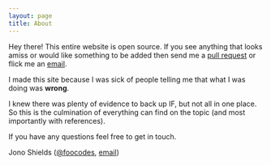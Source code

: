 ```yaml
---
layout: page
title: About
---
```


<p class="message">
  Hey there! This entire website is open source. If you see anything that looks amiss or would like something to be added then send me a <a href="https://github.com/foopod/intermittentFasting">pull request</a> or flick me an <a href="mailto:jonathonshields@gmail.com">email</a>.
</p>

I made this site because I was sick of people telling me that what I was doing was **wrong**. 

I knew there was plenty of evidence to back up IF, but not all in one place. So this is the culmination of everything can find on the topic (and most importantly with references).

If you have any questions feel free to get in touch.

Jono Shields ([@foocodes](http://twitter.com/foocodes), [email](mailto:jonathonshields@gmail.com))

<script src="//blockr.io/js_external/coinwidget/coin.js"></script>
<script>
    CoinWidgetCom.go({
        wallet_address: '1CXkgx881fC9EVkA4pyW2dqqZc9ETZSMRE',
        currency: 'bitcoin',
        counter: 'count',
        lbl_button: 'Donate',
        lbl_count: 'donations',
        lbl_amount: 'BTC',
        lbl_address: 'Use address below to donate. Thanks!',
        qrcode: true,
        alignment: 'bl',
        decimals: 8,
        size: "big",
        color: "dark",
        countdownFrom: "0",
        element: "#coinwidget-bitcoin-1CXkgx881fC9EVkA4pyW2dqqZc9ETZSMRE",
        onShow: function(){},
        onHide: function(){}
    });
</script>
<div id="coinwidget-bitcoin-1CXkgx881fC9EVkA4pyW2dqqZc9ETZSMRE"></div>
